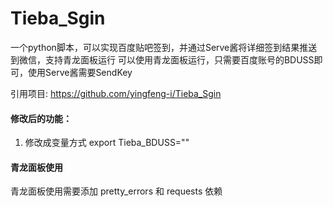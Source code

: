 # Tieba_Sgin
一个python脚本，可以实现百度贴吧签到，并通过Serve酱将详细签到结果推送到微信，支持青龙面板运行
可以使用青龙面板运行，只需要百度账号的BDUSS即可，使用Serve酱需要SendKey

引用项目: https://github.com/yingfeng-i/Tieba_Sgin


#### 修改后的功能：

1. 修改成变量方式
export Tieba_BDUSS=""


#### 青龙面板使用

青龙面板使用需要添加 pretty_errors 和 requests 依赖


